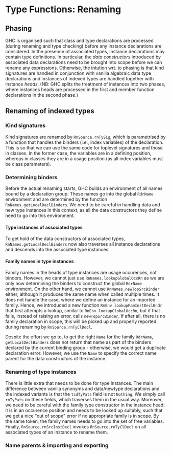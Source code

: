 # Type Functions: Renaming


## Phasing



GHC is organised such that class and type declarations are processed (during renaming and type checking) before any instance declarations are considered.  In the presence of associated types, instance declarations may contain type definitions.  In particular, the *data constructors* introduced by associated data declarations need to be brought into scope before we can rename any expressions.  Otherwise, the intution wrt. to phasing is that kind signatures are handled in conjunction with vanilla algebraic data type declarations and instances of indexed types are handled together with instance *heads*.  (NB: GHC splits the treatment of instances into two phases, where instances heads are processed in the first and member function declarations in the second phase.)


## Renaming of indexed types


### Kind signatures



Kind signatures are renamed by `RnSource.rnTySig`, which is parametrised by a function that handles the binders (i.e., index variables) of the declaration.  This is so that we can use the same code for toplevel signatures and those in classes.  In the former case, the variables are in a defining position, whereas in classes they are in a usage position (as all index variables must be class parameters).


### Determining binders



Before the actual renaming starts, GHC builds an environment of all names bound by a declaration group.  These names go into the global `RdrName` environment and are determined by the function `RnNames.getLocalDeclBinders`.  We need to be careful in handling data and new type instances in this context, as all the data constructors they define need to go into this environment.


#### Type instances of associated types



To get hold of the data constructors of associated types, `RnNames.getLocalDeclBinders` now also traverses all instance declarations and descends into the associated type instances.


#### Family names in type instances



Family names in the heads of type instances are usage occurences, not binders.  However, we cannot just use `RnNames.lookupGlobalOccRn` as we are only now determining the binders to construct the global `RdrName` environment.  On the other hand, we cannot use `RnNames.newTopSrcBinder` either, although it produces the same name when called multiple times.  It does not handle the case, where we define an instance for an imported family.  Hence, we introduced a new function `RnEnv.lookupFamInstDeclBndr` that first attempts a lookup, similar to `RnEnv.lookupGlobalOccRn`, but if that fails, instead of raising an error, calls `newTopSrcBinder`.  If after all, there is no family declaration in scope, this will be picked up and properly reported during renaming by `RnSource.rnTyClDecl`.



Despite the effort we go to, to get the right `Name` for the family `RdrName`, `getLocalDeclBinders` does not return that name as part of the binders declared by the current binding group - otherwise, we would get a duplicate declaration error.  However, we use the `Name` to specify the correct name parent for the data constructors of the instance.


### Renaming of type instances



There is little extra that needs to be done for type instances.  The main difference between vanilla synonyms and data/newtype declarations and the indexed variants is that the `tcdTyPats` field is not `Nothing`.  We simply call `rnTyPats` on these fields, which traverses them in the usual way.  Moreover, we need to be careful with the family type constructor in the instance head: it is in an occurence position and needs to be looked up suitably, such that we get a nice "out of scope" error if no appropriate family is in scope.  By the same token, the family names needs to go into the set of free variables.  Finally, `RnSource.rnSrcInstDecl` invokes `RnSource.rnTyClDecl` on all associated types of an instance to rename them.


### Name parents & importing and exporting


